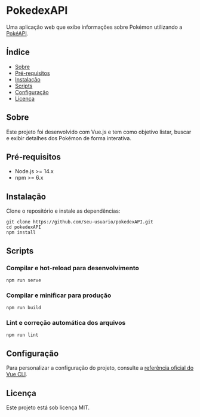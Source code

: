 # PokedexAPI

Uma aplicação web que exibe informações sobre Pokémon utilizando a [PokéAPI](https://pokeapi.co/).

## Índice

- [Sobre](#sobre)
- [Pré-requisitos](#pré-requisitos)
- [Instalação](#instalação)
- [Scripts](#scripts)
- [Configuração](#configuração)
- [Licença](#licença)

## Sobre

Este projeto foi desenvolvido com Vue.js e tem como objetivo listar, buscar e exibir detalhes dos Pokémon de forma interativa.

## Pré-requisitos

- Node.js >= 14.x
- npm >= 6.x

## Instalação

Clone o repositório e instale as dependências:

```
git clone https://github.com/seu-usuario/pokedexAPI.git
cd pokedexAPI
npm install
```

## Scripts

### Compilar e hot-reload para desenvolvimento

```
npm run serve
```

### Compilar e minificar para produção

```
npm run build
```

### Lint e correção automática dos arquivos

```
npm run lint
```

## Configuração

Para personalizar a configuração do projeto, consulte a [referência oficial do Vue CLI](https://cli.vuejs.org/config/).

## Licença

Este projeto está sob licença MIT.